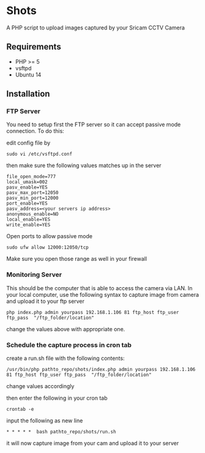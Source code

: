 # Shots

A PHP script to upload images captured by your Sricam CCTV Camera

## Requirements

* PHP >= 5
* vsftpd
* Ubuntu 14


##  Installation



### FTP Server
You need to setup first the FTP server so it can accept passive mode connection. To do this:

edit config file by 

```
sudo vi /etc/vsftpd.conf 
```

then make sure the following values matches up in the server

```
file_open_mode=777
local_umask=002
pasv_enable=YES
pasv_max_port=12050
pasv_min_port=12000
port_enable=YES
pasv_address=<your servers ip address>
anonymous_enable=NO
local_enable=YES
write_enable=YES

```

Open ports to allow passive mode
```
sudo ufw allow 12000:12050/tcp
``` 

Make sure you open those range as well in your firewall


### Monitoring Server

This should be the computer that is able to access the camera via LAN.
In your local computer, use the following syntax to capture image from camera and upload it to your ftp server

```
php index.php admin yourpass 192.168.1.106 81 ftp_host ftp_user ftp_pass  "/ftp_folder/location"
```

change the values above with appropriate one.


### Schedule the capture process in cron tab

create a run.sh file with the following contents:
```
/usr/bin/php pathto_repo/shots/index.php admin yourpass 192.168.1.106 81 ftp_host ftp_user ftp_pass  "/ftp_folder/location"
```
change values accordingly

then enter the following in your cron tab
```
crontab -e
```
input the following as new line
```
* * * * *  bash pathto_repo/shots/run.sh
```

it will now capture image from your cam and upload it to your server